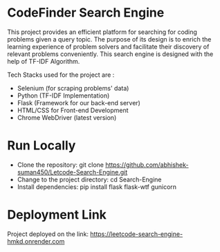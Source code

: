 # CodeFinder Search Engine
This project provides an efficient platform for searching for coding problems given a query topic. The purpose of its design is to enrich the learning experience of problem solvers and facilitate their discovery of relevant problems conveniently.
This search engine is designed with the help of TF-IDF Algorithm.

Tech Stacks used for the project are :

* Selenium (for scraping problems' data)
* Python (TF-IDF Implementation)
* Flask (Framework for our back-end server)
* HTML/CSS for Front-end Development
* Chrome WebDriver (latest version)

# Run Locally
* Clone the repository: git clone https://github.com/abhishek-suman450/Letcode-Search-Engine.git
* Change to the project directory: cd Search-Engine
* Install dependencies: pip install flask flask-wtf gunicorn

# Deployment Link
Project deployed on the link: https://leetcode-search-engine-hmkd.onrender.com
